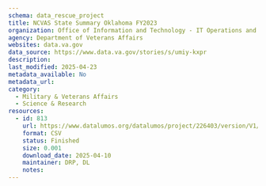 ```yaml
---
schema: data_rescue_project 
title: NCVAS State Summary Oklahoma FY2023
organization: Office of Information and Technology - IT Operations and Services (ITOPS)
agency: Department of Veterans Affairs
websites: data.va.gov
data_source: https://www.data.va.gov/stories/s/umiy-kxpr
description: 
last_modified: 2025-04-23
metadata_available: No
metadata_url: 
category:
  - Military & Veterans Affairs 
  - Science & Research 
resources:
  - id: 813
    url: https://www.datalumos.org/datalumos/project/226403/version/V1/view
    format: CSV
    status: Finished
    size: 0.001
    download_date: 2025-04-10
    maintainer: DRP, DL
    notes: 
---
```

